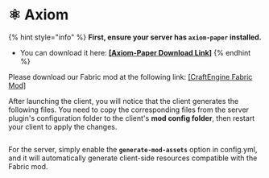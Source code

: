 # ⚛️ Axiom

{% hint style="info" %}
**First, ensure your server has `axiom-paper` installed.**

* You can download it here: [**\[Axiom-Paper Download Link\]**](https://modrinth.com/plugin/axiom-paper-plugin)
{% endhint %}

Please download our Fabric mod at the following link: [\[CraftEngine Fabric Mod\]](https://github.com/Xiao-MoMi/craft-engine/releases)

After launching the client, you will notice that the client generates the following files. You need to copy the corresponding files from the server plugin's configuration folder to the client's **mod config folder**, then restart your client to apply the changes.

<figure><img src="https://1836335287-files.gitbook.io/~/files/v0/b/gitbook-x-prod.appspot.com/o/spaces%2FOgvQ1fEJPROp7131PPlK%2Fuploads%2Fk3g3YIkoqiEkaBJi7HWV%2Fimage.png?alt=media&#x26;token=6f45b153-4685-4abe-a3b1-432fff72b0c2" alt=""><figcaption></figcaption></figure>

For the server, simply enable the **`generate-mod-assets`** option in config.yml, and it will automatically generate client-side resources compatible with the Fabric mod.

<figure><img src="https://1836335287-files.gitbook.io/~/files/v0/b/gitbook-x-prod.appspot.com/o/spaces%2FOgvQ1fEJPROp7131PPlK%2Fuploads%2FnTvFcpyUSgMiKIxaoz2Y%2Faxiom.png?alt=media&#x26;token=90406779-0044-46a0-8abb-b7df71a61b06" alt=""><figcaption></figcaption></figure>
